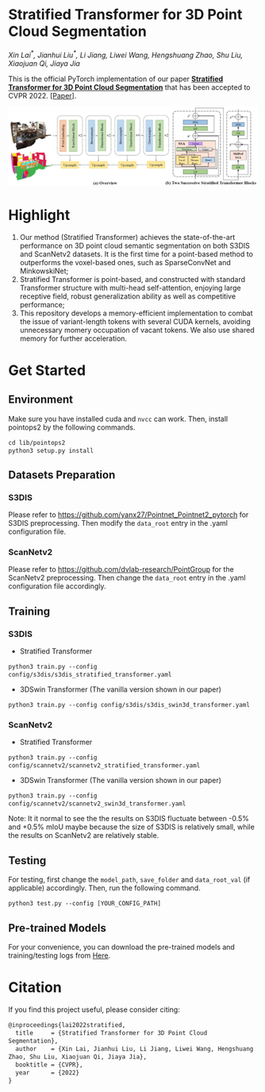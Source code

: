 # Stratified Transformer for 3D Point Cloud Segmentation
*Xin Lai<sup>\*</sup>, Jianhui Liu<sup>\*</sup>, Li Jiang, Liwei Wang, Hengshuang Zhao, Shu Liu, Xiaojuan Qi, Jiaya Jia*

This is the official PyTorch implementation of our paper [**Stratified Transformer for 3D Point Cloud Segmentation**](https://mycuhk-my.sharepoint.com/:b:/g/personal/1155154502_link_cuhk_edu_hk/EcXi3XN9ZvNGhs5mvuk9vr4BDGquxF7YzWCjSF-Bx4qUbg?e=aV3cHM) that has been accepted to CVPR 2022. [\[Paper\]](https://mycuhk-my.sharepoint.com/:b:/g/personal/1155154502_link_cuhk_edu_hk/EcXi3XN9ZvNGhs5mvuk9vr4BDGquxF7YzWCjSF-Bx4qUbg?e=aV3cHM).

<div align="center">
  <img src="figs/fig.jpg"/>
</div>

# Highlight 
1. Our method (Stratified Transformer) achieves the state-of-the-art performance on 3D point cloud semantic segmentation on both S3DIS and ScanNetv2 datasets. It is the first time for a point-based method to outperforms the voxel-based ones, such as SparseConvNet and MinkowskiNet;
2. Stratified Transformer is point-based, and constructed with standard Transformer structure with multi-head self-attention, enjoying large receptive field, robust generalization ability as well as competitive performance;
3. This repository develops a memory-efficient implementation to combat the issue of variant-length tokens with several CUDA kernels, avoiding unnecessary momery occupation of vacant tokens. We also use shared memory for further acceleration.

# Get Started

## Environment

Make sure you have installed cuda and `nvcc` can work. Then, install pointops2 by the following commands.
```
cd lib/pointops2
python3 setup.py install
```

## Datasets Preparation

### S3DIS
Please refer to https://github.com/yanx27/Pointnet_Pointnet2_pytorch for S3DIS preprocessing. Then modify the `data_root` entry in the .yaml configuration file.

### ScanNetv2
Please refer to https://github.com/dvlab-research/PointGroup for the ScanNetv2 preprocessing. Then change the `data_root` entry in the .yaml configuration file accordingly.

## Training

### S3DIS
- Stratified Transformer
```
python3 train.py --config config/s3dis/s3dis_stratified_transformer.yaml
```

- 3DSwin Transformer (The vanilla version shown in our paper)
```
python3 train.py --config config/s3dis/s3dis_swin3d_transformer.yaml
```

### ScanNetv2
- Stratified Transformer
```
python3 train.py --config config/scannetv2/scannetv2_stratified_transformer.yaml
```

- 3DSwin Transformer (The vanilla version shown in our paper)
```
python3 train.py --config config/scannetv2/scannetv2_swin3d_transformer.yaml
```

Note: It it normal to see the the results on S3DIS fluctuate between -0.5\% and +0.5\% mIoU maybe because the size of S3DIS is relatively small, while the results on ScanNetv2 are relatively stable.

## Testing
For testing, first change the `model_path`, `save_folder` and `data_root_val` (if applicable) accordingly. Then, run the following command.
```
python3 test.py --config [YOUR_CONFIG_PATH]
```

## Pre-trained Models

For your convenience, you can download the pre-trained models and training/testing logs from [Here](https://mycuhk-my.sharepoint.com/:f:/g/personal/1155154502_link_cuhk_edu_hk/EihXWr_HEnJIvR_M0_YRbSgBV-6VEIhmbOA9TMyCmKH35Q?e=hLAPNi).


# Citation
If you find this project useful, please consider citing:

```
@inproceedings{lai2022stratified,
  title     = {Stratified Transformer for 3D Point Cloud Segmentation},
  author    = {Xin Lai, Jianhui Liu, Li Jiang, Liwei Wang, Hengshuang Zhao, Shu Liu, Xiaojuan Qi, Jiaya Jia},
  booktitle = {CVPR},
  year      = {2022}
}
```
